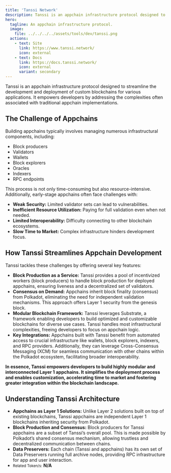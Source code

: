 ```yaml
---
title: 'Tanssi Network'
description: Tanssi is an appchain infrastructure protocol designed to streamline the development and deployment of custom blockchains for various applications
hero:
  tagline: An appchain infrastructure protocol.
  image: 
    file: ../../../../assets/tools/dev/tanssi.png
  actions:
    - text: Site
      link: https://www.tanssi.network/
      icon: external
    - text: Docs
      link: https://docs.tanssi.network/
      icon: external
      variant: secondary
---
```


Tanssi is an appchain infrastructure protocol designed to streamline the development and deployment of custom blockchains for various applications. It empowers developers by addressing the complexities often associated with traditional appchain implementations.

## The Challenge of Appchains
Building appchains typically involves managing numerous infrastructural components, including:
- Block producers
- Validators
- Wallets
- Block explorers
- Oracles
- Indexers
- RPC endpoints

This process is not only time-consuming but also resource-intensive. Additionally, early-stage appchains often face challenges with:
- **Weak Security:** Limited validator sets can lead to vulnerabilities.
- **Inefficient Resource Utilization:** Paying for full validation even when not needed.
- **Limited Interoperability:** Difficulty connecting to other blockchain ecosystems.
- **Slow Time to Market:** Complex infrastructure hinders development focus.

## How Tanssi Streamlines Appchain Development
Tanssi tackles these challenges by offering several key features:
- **Block Production as a Service:** Tanssi provides a pool of incentivized workers (block producers) to handle block production for deployed appchains, ensuring liveness and a decentralized set of validators.
- **Consensus on Demand:** Appchains inherit block finality (consensus) from Polkadot, eliminating the need for independent validation mechanisms. This approach offers Layer 1 security from the genesis block.
- **Modular Blockchain Framework:** Tanssi leverages Substrate, a framework enabling developers to build optimized and customizable blockchains for diverse use cases. Tanssi handles most infrastructural complexities, freeing developers to focus on appchain logic.
- **Key Integrations:** Appchains built with Tanssi benefit from automated access to crucial infrastructure like wallets, block explorers, indexers, and RPC providers. Additionally, they can leverage Cross-Consensus Messaging (XCM) for seamless communication with other chains within the Polkadot ecosystem, facilitating broader interoperability.

**In essence, Tanssi empowers developers to build highly modular and interconnected Layer 1 appchains. It simplifies the deployment process and enables customization, accelerating time to market and fostering greater integration within the blockchain landscape.**

## Understanding Tanssi Architecture
- **Appchains as Layer 1 Solutions:** Unlike Layer 2 solutions built on top of existing blockchains, Tanssi appchains are independent Layer 1 blockchains inheriting security from Polkadot.
- **Block Production and Consensus:** Block producers for Tanssi appchains are a subset of Tanssi’s overall pool. This is made possible by Polkadot’s shared consensus mechanism, allowing trustless and decentralized communication between chains.
- **Data Preservers:** Each chain (Tanssi and appchains) has its own set of Data Preservers running full archive nodes, providing RPC infrastructure for app and user interaction.
- <small>Related Token/s:</small> **N/A**
